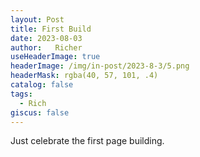 ```yaml
---
layout: Post
title: First Build  
date: 2023-08-03  
author:   Richer 
useHeaderImage: true
headerImage: /img/in-post/2023-8-3/5.png
headerMask: rgba(40, 57, 101, .4)
catalog: false
tags: 
  - Rich
giscus: false  
---
```


Just celebrate the first page building.